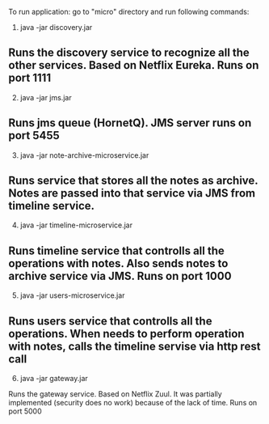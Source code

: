 To run application:
go to "micro" directory and run following commands:


1. java -jar discovery.jar         

Runs the discovery service to recognize all the other services. Based on Netflix Eureka. Runs on port 1111
------------------------------------------------------------------------------------------------------------------
2. java -jar jms.jar

Runs jms queue (HornetQ). JMS server runs on port 5455
------------------------------------------------------------------------------------------------------------------
3. java -jar note-archive-microservice.jar

Runs service that stores all the notes as archive. Notes are passed into that service via JMS from timeline service.
------------------------------------------------------------------------------------------------------------------
4. java -jar timeline-microservice.jar

Runs timeline service that controlls all the operations with notes. Also sends notes to archive service via JMS. Runs on port 1000
------------------------------------------------------------------------------------------------------------------
5. java -jar users-microservice.jar

Runs users service that controlls all the operations. When needs to perform operation with notes, calls the timeline servise via http rest call
------------------------------------------------------------------------------------------------------------------
6. java -jar gateway.jar

Runs the gateway service. Based on Netflix Zuul. It was partially implemented (security does no work) because of the lack of time. Runs on port 5000